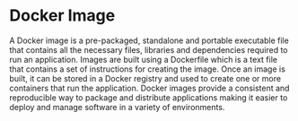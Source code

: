 # Docker Image

A Docker image is a pre-packaged, standalone and portable executable file that contains all the necessary files, libraries and dependencies required to run an application. Images are built using a Dockerfile which is a text file that contains a set of instructions for creating the image. Once an image is built, it can be stored in a Docker registry and used to create one or more containers that run the application. Docker images provide a consistent and reproducible way to package and distribute applications making it easier to deploy and manage software in a variety of environments.
